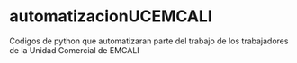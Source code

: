 # automatizacionUCEMCALI
Codigos de python que automatizaran parte del trabajo de los trabajadores de la Unidad Comercial de EMCALI

